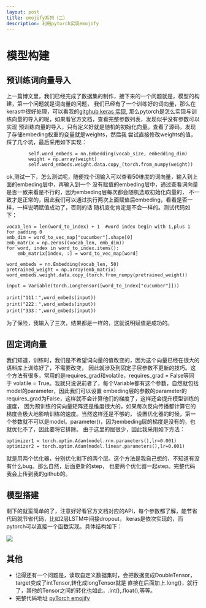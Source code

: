 ```yaml
---
layout: post
title: emojify系列（二）
description: 利用pytorch实现emojify
---
```


# 模型构建

## 预训练词向量导入

上一篇博文里，我们已经完成了数据集的制作，接下来的一个问题就是，模型的构建，第一个问题就是词向量的问题，
我们已经有了一个训练好的词向量，那么在keras中很好处理，可以看我的[gitghub keras 实现](https://github.com/cryer/Emojify),
那么pytorch是怎么实现与训练向量的导入的呢，如果看官方文档，查看完整参数列表，发现似乎没有参数可以实现
预训练向量的导入，只有定义好就是随机的初始化向量。查看了源码，发现了存储embeding权重的变量就是weights，然后我
尝试直接修改weights的值，踩了几个坑，最后采用如下实现：
```
        self.word_embeds = nn.Embedding(vocab_size, embedding_dim)
        weight = np.array(weight)
        self.word_embeds.weight.data.copy_(torch.from_numpy(weight))
```

ok,测试一下，怎么测试呢，随便找个词输入可以查看50维度的词向量，输入到上面的embeding层中，再输入到一个
没有赋值的embeding层中，通过查看词向量是否一致来看是不行的，因为embeding层每次都会随机选取初始化向量的，
不一致才是正常的，因此我们可以通过执行两次上面赋值后embeding，看看是否一样，一样说明赋值成功了，否则的话
随机变化肯定是不会一样的。测试代码如下：
```
vocab_len = len(word_to_index) + 1  #word index begin with 1,plus 1 for padding 0
emb_dim = word_to_vec_map["cucumber"].shape[0]
emb_matrix = np.zeros((vocab_len, emb_dim))
for word, index in word_to_index.items():
    emb_matrix[index, :] = word_to_vec_map[word]

word_embeds = nn.Embedding(vocab_len, 50)
pretrained_weight = np.array(emb_matrix)
word_embeds.weight.data.copy_(torch.from_numpy(pretrained_weight))

input = Variable(torch.LongTensor([word_to_index["cucumber"]]))

print("111：",word_embeds(input))
print("222：",word_embeds(input))
print("333：",word_embeds(input))
```
为了保险，我输入了三次，结果都是一样的，这就说明赋值是成功的。

## 固定词向量

我们知道，训练时，我们是不希望词向量的值改变的，因为这个向量已经在很大的语料库上训练好了，不需要改变，
因此就涉及到固定子层参数不更新的技巧。这个方法有很多，常用的是requires_grad和volatile，requires_grad = False等同于
volatile = True。我就只说说前者了，每个Variable都有这个参数，自然就包括model的parameter，因此我们可以设置
embeding层的参数的parameter的requires_grad为False，这样就不会计算他们的梯度了，这样还会提升模型训练的速度，
因为预训练的词向量矩阵还是维度很大的，如果每次反向传播都计算它的梯度会极大地影响训练的速度。当然这样还是不够的，
设置优化器的时候，第一个参数就不可以是model。parameter()，因为embeding层的梯度是没有的，也就优化不了，因此要将它排除。
由于这里的层很少，因此我采用如下方法：
```
optimizer1 = torch.optim.Adam(model.rnn.parameters(),lr=0.001)
optimizer2 = torch.optim.Adam(model.linear.parameters(),lr=0.001)
```
就是用两个优化器，分别优化剩下的两个层。这个方法是我自己想的，不知道有没有什么bug。那么自然，后面更新的step，
也要两个优化器一起step。完整代码我会上传到我的github的。

## 模型搭建

剩下的就蛮简单的了，注意好好看官方文档对应的API，每个参数都了解，能节省代码就节省代码，比如2层LSTM中间接dropout，
keras是依次实现的，而pytorch可以直接一个函数实现。具体结构如下：

![](https://github.com/cryer/Emojify/raw/master/image/emojifier-v2.png)

## 其他

* 记得还有一个问题是，读取自定义数据集时，会把数据变成DoubleTensor，target变成了intTensor,转化成longTensor就是
直接在后面加上.long()，就行了，其他的Tensor之间的转化也如此，.int(),.float(),等等。
* 完整代码地址 [pyTorch emojify](https://github.com/cryer/emojify-pyTorch)
